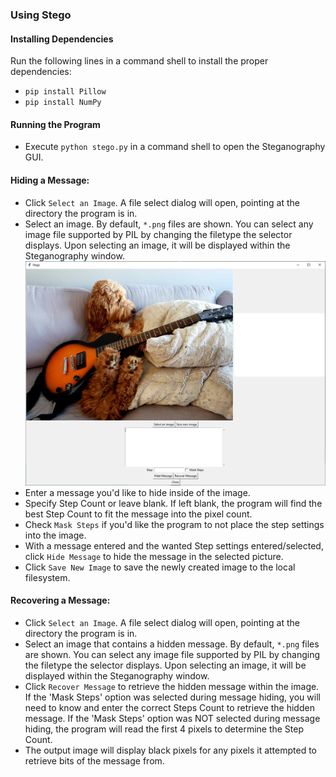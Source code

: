 ### Using Stego

#### Installing Dependencies
Run the following lines in a command shell to install the proper dependencies:
- `pip install Pillow`
- `pip install NumPy`

#### Running the Program
- Execute `python stego.py` in a command shell to open the Steganography GUI.

#### Hiding a Message:
- Click `Select an Image`. A file select dialog will open, pointing at the directory the program is in.
- Select an image. By default, `*.png` files are shown. You can select any image file supported by PIL by 
changing the filetype the selector displays. Upon selecting an image, it will be displayed within the Steganography
window. ![New image is selected and ready to have a message encoded.](https://github.com/jtjunior09/stego/blob/master/ScreenCaps-Doc/fresh-image-selected.png?raw=true )
- Enter a message you'd like to hide inside of the image.
- Specify Step Count or leave blank. If left blank, the program will find the best Step Count to fit the message into the
pixel count.
- Check `Mask Steps` if you'd like the program to not place the step settings into the image.
- With a message entered and the wanted Step settings entered/selected, click `Hide Message` to hide the message in the selected
picture.
- Click `Save New Image` to save the newly created image to the local filesystem.

#### Recovering a Message:
- Click `Select an Image`. A file select dialog will open, pointing at the directory the program is in.
- Select an image that contains a hidden message. By default, `*.png` files are shown. You can select any image file supported by PIL by 
changing the filetype the selector displays. Upon selecting an image, it will be displayed within the Steganography
window.
- Click `Recover Message` to retrieve the hidden message within the image. If the 'Mask Steps' option was selected during message hiding, 
you will need to know and enter the correct Steps Count to retrieve the hidden message. If the 'Mask Steps' option was NOT selected during
message hiding, the program will read the first 4 pixels to determine the Step Count.
- The output image will display black pixels for any pixels it attempted to retrieve bits of the message from.
